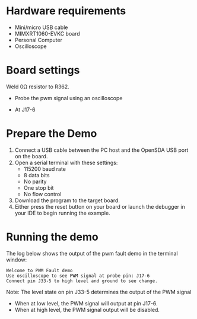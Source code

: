 Hardware requirements
=====================
- Mini/micro USB cable
- MIMXRT1060-EVKC board
- Personal Computer
- Oscilloscope

Board settings
==============
Weld 0Ω resistor to R362.

* Probe the pwm signal using an oscilloscope
 - At J17-6

Prepare the Demo
================
1. Connect a USB cable between the PC host and the OpenSDA USB port on the board.
2. Open a serial terminal with these settings:
    - 115200 baud rate
    - 8 data bits
    - No parity
    - One stop bit
    - No flow control
3. Download the program to the target board.
4. Either press the reset button on your board or launch the debugger in your IDE to begin running the example.

Running the demo
================
The log below shows the output of the pwm fault demo in the terminal window:
~~~~~~~~~~~~~~~~~~~~~~~~~~~~~~~~~~~
Welcome to PWM Fault demo
Use oscilloscope to see PWM signal at probe pin: J17-6
Connect pin J33-5 to high level and ground to see change.
~~~~~~~~~~~~~~~~~~~~~~~~~~~~~~~~~~~
Note:
The level state on pin J33-5 determines the output of the PWM signal
- When at low level, the PWM signal will output at pin J17-6.
- When at high level, the PWM signal output will be disabled.

